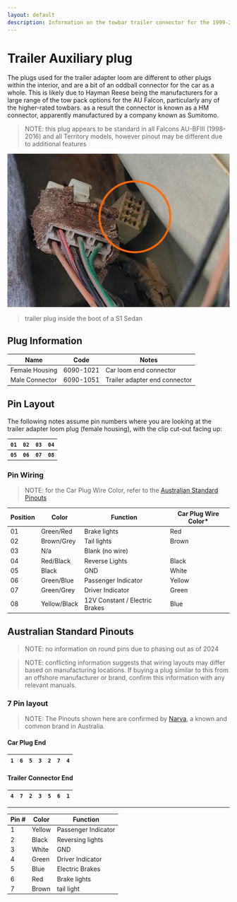 ```yaml
---
layout: default
description: Information on the towbar trailer connector for the 1999-2002 Ford Falcon AU, including information on how to wire a custom trailer plug (if required)
---
```


# Trailer Auxiliary plug

The plugs used for the trailer adapter loom are different to other plugs within the interior, and are a bit of an oddball connector for the car as a whole. This is likely due to Hayman Reese being the manufacturers for a large range of the tow pack options for the AU Falcon, particularly any of the higher-rated towbars. as a result the connector is known as a HM connector, apparently manufactured by a company known as Sumitomo.

> NOTE: this plug appears to be standard in all Falcons AU-BFIII (1998-2016) and all Territory models, however pinout may be different due to additional features

![Trailer loom plug 98 Sedan](./sedan-trailer-plug.jpg)

> trailer plug inside the boot of a S1 Sedan

## Plug Information

| Name | Code | Notes |
| --- | --- | --- |
| Female Housing | 6090-1021 | Car loom end connector |
| Male Connector | 6090-1051 | Trailer adapter end connector |

## Pin Layout
The following notes assume pin numbers where you are looking at the trailer adapter loom plug (female housing), with the clip cut-out facing up:

| `01` | `02` | `03` | `04` |
| --- | --- | --- | --- |
| **`05`** | **`06`** | **`07`** | **`08`** |

### Pin Wiring

> NOTE: for the Car Plug Wire Color, refer to the [Australian Standard Pinouts](#australian-standard-pinouts)

| Position | Color | Function | Car Plug Wire Color* |
| --- | --- | --- | --- |
| 01 | Green/Red | Brake lights | Red |
| 02 | Brown/Grey | Tail lights | Brown |
| 03 | N/a | Blank (no wire) | |
| 04 | Red/Black | Reverse Lights | Black |
| 05 | Black | GND | White |
| 06 | Green/Blue | Passenger Indicator | Yellow |
| 07 | Green/Grey | Driver Indicator | Green |
| 08 | Yellow/Black | 12V Constant / Electric Brakes | Blue |

## Australian Standard Pinouts

> NOTE: no information on round pins due to phasing out as of 2024

> NOTE: conflicting information suggests that wiring layouts may differ based on manufacturing locations. If buying a plug similar to this from an offshore manufacturer or brand, confirm this information with any relevant manuals.

### 7 Pin layout

> NOTE: The Pinouts shown here are confirmed by [Narva](../../Credits.md#information-cross-referencing), a known and common brand in Australia.

#### Car Plug End

<!--coded as a HTML table as single line-->
<table>
    <thead>
        <th><code>1</code></th>
        <th><code>6</code></th>
        <th><code>5</code></th>
        <th><code>3</code></th>
        <th><code>2</code></th>
        <th><code>7</code></th>
        <th><code>4</code></th>
    </thead>
</table>

#### Trailer Connector End

<table>
    <thead>
        <th><code>4</code></th>
        <th><code>7</code></th>
        <th><code>2</code></th>
        <th><code>3</code></th>
        <th><code>5</code></th>
        <th><code>6</code></th>
        <th><code>1</code></th>
    </thead>
</table>

---

| Pin # | Color | Function |
| --- | --- | --- |
| 1 | Yellow | Passenger Indicator |
| 2 | Black | Reversing lights |
| 3 | White | GND |
| 4 | Green | Driver Indicator |
| 5 | Blue | Electric Brakes |
| 6 | Red | Brake lights |
| 7 | Brown | tail light |